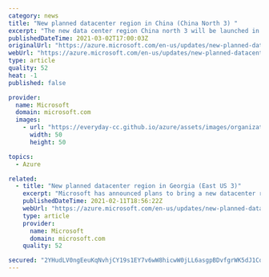 ```yaml
---
category: news
title: "New planned datacenter region in China (China North 3) "
excerpt: "The new data center region China north 3 will be launched in China in 2022.  The new region will have Availability Zones to improve the high availability and tolerance to datacenter failures. "
publishedDateTime: 2021-03-02T17:00:03Z
originalUrl: "https://azure.microsoft.com/en-us/updates/new-planned-datacenter-region-in-china-china-north-3/"
webUrl: "https://azure.microsoft.com/en-us/updates/new-planned-datacenter-region-in-china-china-north-3/"
type: article
quality: 52
heat: -1
published: false

provider:
  name: Microsoft
  domain: microsoft.com
  images:
    - url: "https://everyday-cc.github.io/azure/assets/images/organizations/microsoft.com-50x50.jpg"
      width: 50
      height: 50

topics:
  - Azure

related:
  - title: "New planned datacenter region in Georgia (East US 3)"
    excerpt: "Microsoft has announced plans to bring a new datacenter region, East US 3, to Georgia, including Availability Zones."
    publishedDateTime: 2021-02-11T18:56:22Z
    webUrl: "https://azure.microsoft.com/en-us/updates/new-planned-datacenter-region-in-georgia-east-us-3/"
    type: article
    provider:
      name: Microsoft
      domain: microsoft.com
    quality: 52

secured: "2YHudLV0ngEeuKqNvhjCY19s1EY7v6wW8hicwW0jLL6asgpBDvfgrWK5dJ1CqEw1vdG9/5AuVwRRyAn0J67wJsS3VO7i9ckbOpECFKakQbyjPGoBE9vZjyWdJW8tNTLtAke84z1r6O21YKDREhNqrjJBdLnn3mD5iRKNl5dXHyFse5Bx9WTCZD044znyQFgM9qNRCRTO4OUZz/1dsd75Tzzlyv/nfpwPmjWK2zhvKOyZWrW8AkaheNb7XJmw1iIIqS+XSLl+VdratpiDDelUiXomQF7TWm9pCL5F/3BVBogwsOxcFuObezugXX5qThL97Tq+5MoVQR4Gm/hUT8cxhUNxyvS1gQqIRBuf7NL1fiw=;TqnTvLPWw1Ic5O/MhMR/kg=="
---
```


